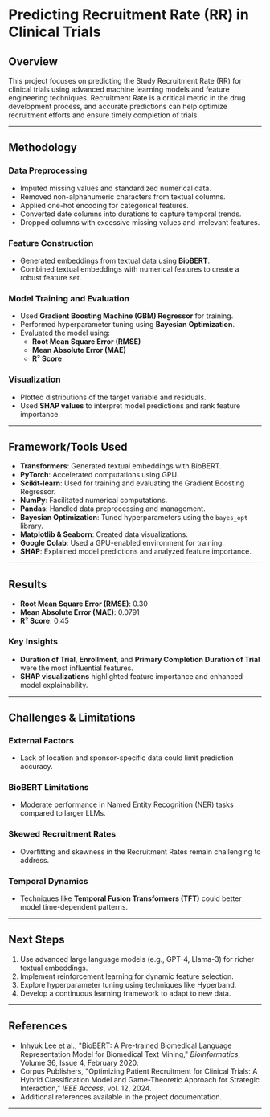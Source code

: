 # Predicting Recruitment Rate (RR) in Clinical Trials

## Overview
This project focuses on predicting the Study Recruitment Rate (RR) for clinical trials using advanced machine learning models and feature engineering techniques. Recruitment Rate is a critical metric in the drug development process, and accurate predictions can help optimize recruitment efforts and ensure timely completion of trials.

---

## Methodology

### Data Preprocessing
- Imputed missing values and standardized numerical data.
- Removed non-alphanumeric characters from textual columns.
- Applied one-hot encoding for categorical features.
- Converted date columns into durations to capture temporal trends.
- Dropped columns with excessive missing values and irrelevant features.

### Feature Construction
- Generated embeddings from textual data using **BioBERT**.
- Combined textual embeddings with numerical features to create a robust feature set.

### Model Training and Evaluation
- Used **Gradient Boosting Machine (GBM) Regressor** for training.
- Performed hyperparameter tuning using **Bayesian Optimization**.
- Evaluated the model using:
  - **Root Mean Square Error (RMSE)**
  - **Mean Absolute Error (MAE)**
  - **R² Score**

### Visualization
- Plotted distributions of the target variable and residuals.
- Used **SHAP values** to interpret model predictions and rank feature importance.

---

## Framework/Tools Used
- **Transformers**: Generated textual embeddings with BioBERT.
- **PyTorch**: Accelerated computations using GPU.
- **Scikit-learn**: Used for training and evaluating the Gradient Boosting Regressor.
- **NumPy**: Facilitated numerical computations.
- **Pandas**: Handled data preprocessing and management.
- **Bayesian Optimization**: Tuned hyperparameters using the `bayes_opt` library.
- **Matplotlib & Seaborn**: Created data visualizations.
- **Google Colab**: Used a GPU-enabled environment for training.
- **SHAP**: Explained model predictions and analyzed feature importance.

---

## Results
- **Root Mean Square Error (RMSE)**: 0.30
- **Mean Absolute Error (MAE)**: 0.0791
- **R² Score**: 0.45

### Key Insights
- **Duration of Trial**, **Enrollment**, and **Primary Completion Duration of Trial** were the most influential features.
- **SHAP visualizations** highlighted feature importance and enhanced model explainability.

---

## Challenges & Limitations

### External Factors
- Lack of location and sponsor-specific data could limit prediction accuracy.

### BioBERT Limitations
- Moderate performance in Named Entity Recognition (NER) tasks compared to larger LLMs.

### Skewed Recruitment Rates
- Overfitting and skewness in the Recruitment Rates remain challenging to address.

### Temporal Dynamics
- Techniques like **Temporal Fusion Transformers (TFT)** could better model time-dependent patterns.

---

## Next Steps
1. Use advanced large language models (e.g., GPT-4, Llama-3) for richer textual embeddings.
2. Implement reinforcement learning for dynamic feature selection.
3. Explore hyperparameter tuning using techniques like Hyperband.
4. Develop a continuous learning framework to adapt to new data.
---

## References
- Inhyuk Lee et al., "BioBERT: A Pre-trained Biomedical Language Representation Model for Biomedical Text Mining," *Bioinformatics*, Volume 36, Issue 4, February 2020.
- Corpus Publishers, "Optimizing Patient Recruitment for Clinical Trials: A Hybrid Classification Model and Game-Theoretic Approach for Strategic Interaction," *IEEE Access*, vol. 12, 2024.
- Additional references available in the project documentation.
---

